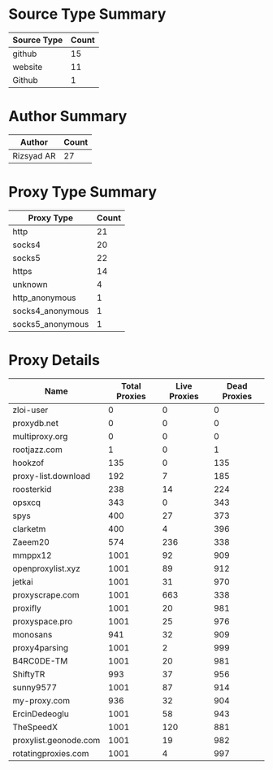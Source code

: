 # Source Type Summary

| Source Type | Count |
|-------------|-------|
| github | 15 |
| website | 11 |
| Github | 1 |


# Author Summary

| Author | Count |
|--------|-------|
| Rizsyad AR | 27 |


# Proxy Type Summary

| Proxy Type | Count |
|------------|-------|
| http | 21 |
| socks4 | 20 |
| socks5 | 22 |
| https | 14 |
| unknown | 4 |
| http_anonymous | 1 |
| socks4_anonymous | 1 |
| socks5_anonymous | 1 |


# Proxy Details

| Name | Total Proxies | Live Proxies | Dead Proxies |
|------|---------------|--------------|---------------|
| zloi-user | 0 | 0 | 0 |
| proxydb.net | 0 | 0 | 0 |
| multiproxy.org | 0 | 0 | 0 |
| rootjazz.com | 1 | 0 | 1 |
| hookzof | 135 | 0 | 135 |
| proxy-list.download | 192 | 7 | 185 |
| roosterkid | 238 | 14 | 224 |
| opsxcq | 343 | 0 | 343 |
| spys | 400 | 27 | 373 |
| clarketm | 400 | 4 | 396 |
| Zaeem20 | 574 | 236 | 338 |
| mmppx12 | 1001 | 92 | 909 |
| openproxylist.xyz | 1001 | 89 | 912 |
| jetkai | 1001 | 31 | 970 |
| proxyscrape.com | 1001 | 663 | 338 |
| proxifly | 1001 | 20 | 981 |
| proxyspace.pro | 1001 | 25 | 976 |
| monosans | 941 | 32 | 909 |
| proxy4parsing | 1001 | 2 | 999 |
| B4RC0DE-TM | 1001 | 20 | 981 |
| ShiftyTR | 993 | 37 | 956 |
| sunny9577 | 1001 | 87 | 914 |
| my-proxy.com | 936 | 32 | 904 |
| ErcinDedeoglu | 1001 | 58 | 943 |
| TheSpeedX | 1001 | 120 | 881 |
| proxylist.geonode.com | 1001 | 19 | 982 |
| rotatingproxies.com | 1001 | 4 | 997 |
